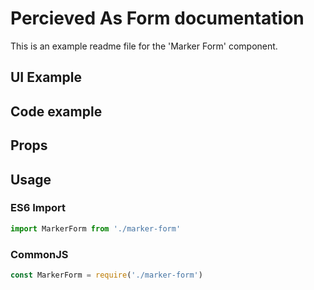 # Percieved As Form documentation

This is an example readme file for the 'Marker Form' component.

## UI Example

<!-- STORY -->

## Code example

<!-- SOURCE -->

## Props

<!-- PROPS -->

## Usage

### ES6 Import
```js
import MarkerForm from './marker-form'
```

### CommonJS

```js
const MarkerForm = require('./marker-form')
